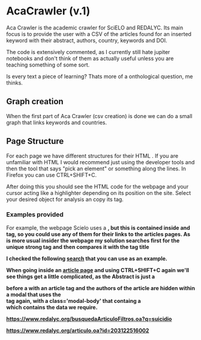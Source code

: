 # AcaCrawler (v.1) 

Aca Crawler is the academic crawler for SciELO and REDALYC. Its main focus is to provide the user with a CSV of the articles found for an inserted keyword with their abstract, authors, country, keywords and DOI. 

The code is extensively commented, as I currently still hate jupiter notebooks and don't think of them as actually useful unless you are teaching something of some sort. 

Is every text a piece of learning? Thats more of a onthological question, me thinks.

## Graph creation

When the first part of Aca Crawler (csv creation) is done we can do a small graph that links keywords and countries.

## Page Structure

For each page we have different structures for their HTML <tags>. If you are unfamiliar with HTML I would recommend just using the developer tools and then the tool that says "pick an element" or something along the lines. In Firefox you can use CTRL+SHIFT+C. 

After doing this you should see the HTML code for the webpage and your cursor acting like a highlighter depending on its position on the site. Select your desired object for analysis an copy its tag. 

### Examples provided

For example, the webpage Scielo uses a <strong>, but this is contained inside and <a> tag, so you could use any of them for their links to the articles pages. As <a> is more usual insider the webpage my solution searches first for the unique strong tag and then compares it with the <a> tag title

I checked the following [search](https://search.scielo.org/?lang=en&count=15&from=0&output=site&sort=&format=summary&fb=&page=1&q=suicidio) that you can use as an example.

When going inside an [article page](https://www.scielo.br/j/rlae/a/bJjynbR36qqNrskkRhF9k7k/?lang=es) and using CTRL+SHIFT+C again we'll see things get a little complicated, as the Abstract is just a <div> before a <dif> with an article tag and the authors of the article are hidden within a modal that uses the <div> tag again, with a class='modal-body' that containg a <div class='tutors'> which contains the data we require.

https://www.redalyc.org/busquedaArticuloFiltros.oa?q=suicidio

https://www.redalyc.org/articulo.oa?id=203122516002
